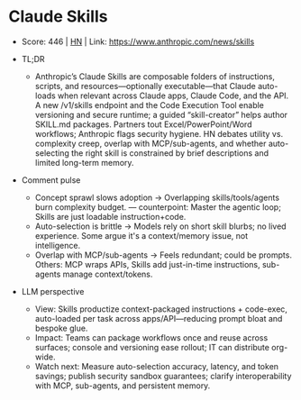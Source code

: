 # Claude Skills

- Score: 446 | [HN](https://news.ycombinator.com/item?id=45607117) | Link: https://www.anthropic.com/news/skills

- TL;DR
  - Anthropic’s Claude Skills are composable folders of instructions, scripts, and resources—optionally executable—that Claude auto-loads when relevant across Claude apps, Claude Code, and the API. A new /v1/skills endpoint and the Code Execution Tool enable versioning and secure runtime; a guided “skill-creator” helps author SKILL.md packages. Partners tout Excel/PowerPoint/Word workflows; Anthropic flags security hygiene. HN debates utility vs. complexity creep, overlap with MCP/sub-agents, and whether auto-selecting the right skill is constrained by brief descriptions and limited long-term memory.

- Comment pulse
  - Concept sprawl slows adoption → Overlapping skills/tools/agents burn complexity budget. — counterpoint: Master the agentic loop; Skills are just loadable instruction+code.
  - Auto-selection is brittle → Models rely on short skill blurbs; no lived experience. Some argue it's a context/memory issue, not intelligence.
  - Overlap with MCP/sub-agents → Feels redundant; could be prompts. Others: MCP wraps APIs, Skills add just-in-time instructions, sub-agents manage context/tokens.

- LLM perspective
  - View: Skills productize context-packaged instructions + code-exec, auto-loaded per task across apps/API—reducing prompt bloat and bespoke glue.
  - Impact: Teams can package workflows once and reuse across surfaces; console and versioning ease rollout; IT can distribute org-wide.
  - Watch next: Measure auto-selection accuracy, latency, and token savings; publish security sandbox guarantees; clarify interoperability with MCP, sub-agents, and persistent memory.
